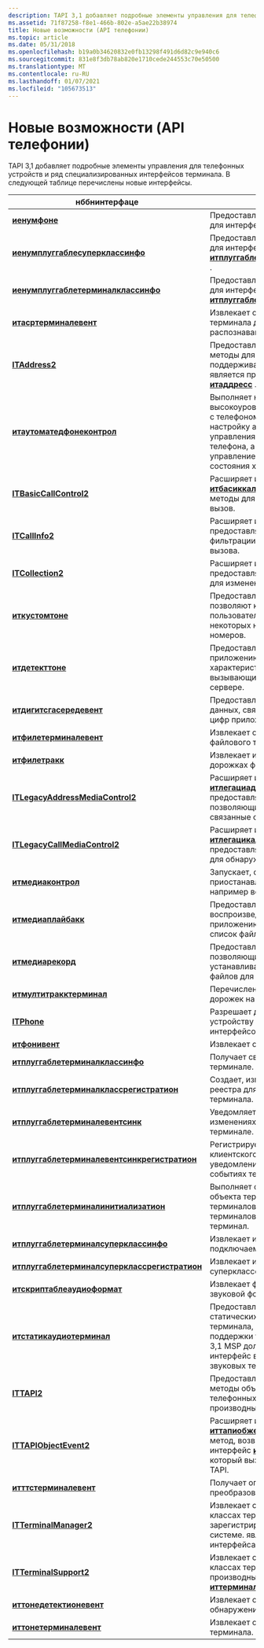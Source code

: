 ```yaml
---
description: TAPI 3,1 добавляет подробные элементы управления для телефонных устройств и ряд специализированных интерфейсов терминала. В следующей таблице перечислены новые интерфейсы.
ms.assetid: 71f87258-f8e1-466b-802e-a5ae22b38974
title: Новые возможности (API телефонии)
ms.topic: article
ms.date: 05/31/2018
ms.openlocfilehash: b19a0b34620832e0fb13298f491d6d82c9e940c6
ms.sourcegitcommit: 831e8f3db78ab820e1710cede244553c70e50500
ms.translationtype: MT
ms.contentlocale: ru-RU
ms.lasthandoff: 01/07/2021
ms.locfileid: "105673513"
---
```

# <a name="whats-new-telephony-api"></a>Новые возможности (API телефонии)

TAPI 3,1 добавляет подробные элементы управления для телефонных устройств и ряд специализированных интерфейсов терминала. В следующей таблице перечислены новые интерфейсы.



| нббнинтерфаце                                                                                  | Описание                                                                                                                                                                                                      |
|------------------------------------------------------------------------------------------------|------------------------------------------------------------------------------------------------------------------------------------------------------------------------------------------------------------------|
| [**иенумфоне**](/windows/desktop/api/tapi3if/nn-tapi3if-ienumphone)                                                               | Предоставляет методы перечисления для интерфейса [**итфоне**](/windows/desktop/api/tapi3if/nn-tapi3if-itphone) .                                                                                                                                       |
| [**иенумплуггаблесуперклассинфо**](/windows/desktop/api/tapi3if/nn-tapi3if-ienumpluggablesuperclassinfo)                           | Предоставляет методы перечисления для интерфейса [**итплуггаблетерминалсуперклассинфо**](/windows/desktop/api/tapi3if/nn-tapi3if-itpluggableterminalsuperclassinfo) .                                                                                   |
| [**иенумплуггаблетерминалклассинфо**](/windows/desktop/api/tapi3if/nn-tapi3if-ienumpluggableterminalclassinfo)                     | Предоставляет методы перечисления для интерфейса [**итплуггаблетерминалклассинфо**](/windows/desktop/api/tapi3if/nn-tapi3if-itpluggableterminalclassinfo) .                                                                                             |
| [**итасртерминалевент**](/windows/desktop/api/tapi3if/nn-tapi3if-itasrterminalevent)                                               | Извлекает описание событий терминала для автоматического распознавания речи.                                                                                                                                       |
| [**ITAddress2**](/windows/desktop/api/tapi3if/nn-tapi3if-itaddress2)                                                               | Предоставляет дополнительные методы для объекта Address, который поддерживает телефонные устройства; является производным от интерфейса [**итаддресс**](/windows/desktop/api/tapi3if/nn-tapi3if-itaddress) .                                                                         |
| [**итаутоматедфонеконтрол**](/windows/desktop/api/tapi3if/nn-tapi3if-itautomatedphonecontrol)                                     | Выполняет несколько высокоуровневого функций, связанных с телефоном, включая включение и настройку автоматического управления для тонов и колец телефона, а также автоматическое управление вызовами на основе состояния хуксвитч телефона.          |
| [**ITBasicCallControl2**](/windows/desktop/api/tapi3if/nn-tapi3if-itbasiccallcontrol2)                                             | Расширяет интерфейс [**итбасиккаллконтрол**](/windows/desktop/api/tapi3if/nn-tapi3if-itbasiccallcontrol) , предоставляя методы для выбора терминала на вызов.                                                                                    |
| [**ITCallInfo2**](/windows/desktop/api/tapi3if/nn-tapi3if-itcallinfo2)                                                             | Расширяет интерфейс [**иткаллинфо**](/windows/desktop/api/tapi3if/nn-tapi3if-itcallinfo) , предоставляя методы для установки фильтрации событий для каждого вызова.                                                                                          |
| [**ITCollection2**](/windows/desktop/api/Tapi3if/nn-tapi3if-itcollection2)                                                         | Расширяет интерфейс [**итколлектион**](/windows/desktop/api/tapi3if/nn-tapi3if-itcollection) , предоставляя дополнительные методы для изменения коллекции.                                                                                         |
| [**иткустомтоне**](/windows/desktop/api/Tapi3if/nn-tapi3if-itcustomtone)                                                           | Предоставляет методы, которые позволяют контролировать пользовательские тона с помощью некоторых наборов телефонных номеров.                                                                                                                |
| [**итдетекттоне**](/windows/desktop/api/Tapi3if/nn-tapi3if-itdetecttone)                                                           | Предоставляет методы, позволяющие приложению указать серверу TAPI характеристики тона и тона, вызывающие создание события тона на сервере.                                                      |
| [**итдигитсгасередевент**](/windows/desktop/api/Tapi3if/nn-tapi3if-itdigitsgatheredevent)                                         | Предоставляет методы для получения данных, связанных с запросом на сбор цифр приложения.                                                                                                                           |
| [**итфилетерминалевент**](/windows/desktop/api/tapi3if/nn-tapi3if-itfileterminalevent)                                             | Извлекает описание событий файлового терминала.                                                                                                                                                               |
| [**итфилетракк**](/windows/desktop/api/tapi3if/nn-tapi3if-itfiletrack)                                                             | Извлекает и задает сведения о дорожках файловых терминалов.                                                                                                                                                  |
| [**ITLegacyAddressMediaControl2**](/windows/desktop/api/Tapi3if/nn-tapi3if-itlegacyaddressmediacontrol2)                           | Расширяет интерфейс [**итлегациаддрессмедиаконтрол**](/windows/desktop/api/tapi3if/nn-tapi3if-itlegacyaddressmediacontrol) , предоставляя дополнительные методы, позволяющие настраивать параметры, связанные с устройствами линии.                     |
| [**ITLegacyCallMediaControl2**](/windows/desktop/api/Tapi3if/nn-tapi3if-itlegacycallmediacontrol2)                                 | Расширяет интерфейс [**итлегацикаллмедиаконтрол**](/windows/desktop/api/tapi3if/nn-tapi3if-itlegacycallmediacontrol) , предоставляя дополнительные методы для обнаружения и создания тона.                                                            |
| [**итмедиаконтрол**](/windows/desktop/api/tapi3if/nn-tapi3if-itmediacontrol)                                                       | Запускает, останавливает и приостанавливает текущие действия, например воспроизведение.                                                                                                                                                   |
| [**итмедиаплайбакк**](/windows/desktop/api/tapi3if/nn-tapi3if-itmediaplayback)                                                     | Предоставляет методы, относящиеся к воспроизведению, которые позволяют приложению устанавливать и получать список файлов для воспроизведения.                                                                                                           |
| [**итмедиарекорд**](/windows/desktop/api/tapi3if/nn-tapi3if-itmediarecord)                                                         | Предоставляет методы записи, позволяющие приложению устанавливать и получать имена файлов для записи.                                                                                                       |
| [**итмултитракктерминал**](/windows/desktop/api/tapi3if/nn-tapi3if-itmultitrackterminal)                                           | Перечисление, создание или удаление дорожек на терминалах с дорожкой.                                                                                                                                                  |
| [**ITPhone**](/windows/desktop/api/tapi3if/nn-tapi3if-itphone)                                                                     | Разрешает доступ к телефонному устройству на уровне, сравнимом с интерфейсом TAPI 2. API *x* C.                                                                                                             |
| [**итфонивент**](/windows/desktop/api/tapi3if/nn-tapi3if-itphoneevent)                                                           | Извлекает описание событий телефона.                                                                                                                                                                       |
| [**итплуггаблетерминалклассинфо**](/windows/desktop/api/tapi3if/nn-tapi3if-itpluggableterminalclassinfo)                           | Получает сведения о подключаемом терминале.                                                                                                                                                           |
| [**итплуггаблетерминалклассрегистратион**](/windows/desktop/api/Termmgr/nn-termmgr-itpluggableterminalclassregistration)           | Создает, изменяет или удаляет запись реестра для подключаемого терминала.                                                                                                                                       |
| [**итплуггаблетерминалевентсинк**](/windows/desktop/api/msp/nn-msp-itpluggableterminaleventsink)                           | Уведомляет клиентские приложения об изменениях в подключаемом терминале.                                                                                                                                              |
| [**итплуггаблетерминалевентсинкрегистратион**](/windows/desktop/api/msp/nn-msp-itpluggableterminaleventsinkregistration)   | Регистрирует и отменяет регистрацию клиентского приложения для уведомления о подключаемых событиях терминала.                                                                                                                 |
| [**итплуггаблетерминалинитиализатион**](/windows/desktop/api/Termmgr/nn-termmgr-itpluggableterminalinitialization)                 | Выполняет создание основного объекта терминала для подключаемых терминалов, позволяя диспетчеру терминалов инициализировать терминал.                                                                                     |
| [**итплуггаблетерминалсуперклассинфо**](/windows/desktop/api/tapi3if/nn-tapi3if-itpluggableterminalsuperclassinfo)                 | Извлекает имя и идентификатор CLSID подключаемого класса терминала.                                                                                                                                                      |
| [**итплуггаблетерминалсуперклассрегистратион**](/windows/desktop/api/Termmgr/nn-termmgr-itpluggableterminalsuperclassregistration) | Извлекает и устанавливает сведения о суперклассе терминала (имя и CLSID).                                                                                                                                     |
| [**итскриптаблеаудиоформат**](/windows/desktop/api/tapi3if/nn-tapi3if-itscriptableaudioformat)                                     | Извлекает формат аудио из или задает звуковой формат для дорожки.                                                                                                                                          |
| [**итстатикаудиотерминал**](/windows/desktop/api/tapi3if/nn-tapi3if-itstaticaudioterminal)                                         | Предоставляет методы для статических объектов аудио терминала, которые необходимы для поддержки телефонных устройств. TAPI 3,1 MSP должен предоставлять этот интерфейс во всех статических звуковых терминалах.                                              |
| [**ITTAPI2**](/windows/desktop/api/tapi3if/nn-tapi3if-ittapi2)                                                                     | Предоставляет дополнительные методы объекта TAPI для поддержки телефонных устройств; является производным от интерфейса [**иттапи**](/windows/desktop/api/tapi3if/nn-tapi3if-ittapi) .                                                                                    |
| [**ITTAPIObjectEvent2**](/windows/desktop/api/tapi3if/nn-tapi3if-ittapiobjectevent2)                                               | Расширяет интерфейс [**иттапиобжектевент**](/windows/desktop/api/tapi3if/nn-tapi3if-ittapiobjectevent) ; предоставляет метод, возвращающий указатель на интерфейс [**итфоне**](/windows/desktop/api/tapi3if/nn-tapi3if-itphone) в объекте Phone, который вызывал событие объекта TAPI. |
| [**итттстерминалевент**](/windows/desktop/api/tapi3if/nn-tapi3if-itttsterminalevent)                                               | Получает описание событий терминала преобразования текста в речь (TTS).                                                                                                                                               |
| [**ITTerminalManager2**](/windows/desktop/api/Termmgr/nn-termmgr-itterminalmanager2)                                               | Извлекает сведения о подключаемых классах терминалов, зарегистрированных в текущей системе. является производным от интерфейса [**иттерминалманажер**](/windows/desktop/api/Termmgr/nn-termmgr-itterminalmanager) .                                              |
| [**ITTerminalSupport2**](/windows/desktop/api/tapi3if/nn-tapi3if-itterminalsupport2)                                               | Извлекает сведения о подключаемых классах терминала и классах. является производным от интерфейса [**иттерминалсуппорт**](/windows/win32/api/tapi3if/nn-tapi3if-itterminalsupport) .                                                              |
| [**иттонедетектионевент**](/windows/desktop/api/Tapi3if/nn-tapi3if-ittonedetectionevent)                                           | Извлекает сведения о событии обнаружения тона.                                                                                                                                                              |
| [**иттонетерминалевент**](/windows/desktop/api/tapi3if/nn-tapi3if-ittoneterminalevent)                                             | Извлекает описание событий сигнала терминала.                                                                                                                                                               |



 

 

 
